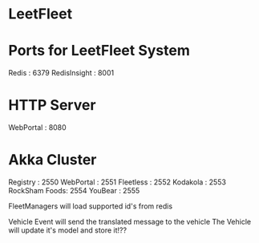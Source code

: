 # LeetFleet

# Ports for LeetFleet System
Redis         : 6379
RedisInsight  : 8001
# HTTP Server
WebPortal     : 8080
# Akka Cluster
Registry      : 2550
WebPortal     : 2551
Fleetless     : 2552
Kodakola      : 2553
RockSham Foods: 2554
YouBear       : 2555





FleetManagers will load supported id's from redis





Vehicle Event will send the translated message to the vehicle
The Vehicle will update it's model and store it!??



